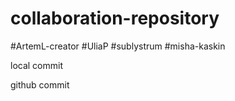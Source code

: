 # collaboration-repository
#ArtemL-creator
#UliaP
#sublystrum
#misha-kaskin

local commit

github commit
